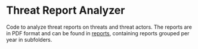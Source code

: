 # Threat Report Analyzer
Code to analyze threat reports on threats and threat actors. The reports are in PDF format and can be found in [reports](reports), containing reports grouped per year in subfolders.
